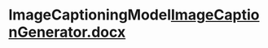 # ImageCaptioningModel[ImageCaptionGenerator.docx](https://github.com/IrfanMohammed09/ImageCaptioningModel/files/11411244/ImageCaptionGenerator.docx)
